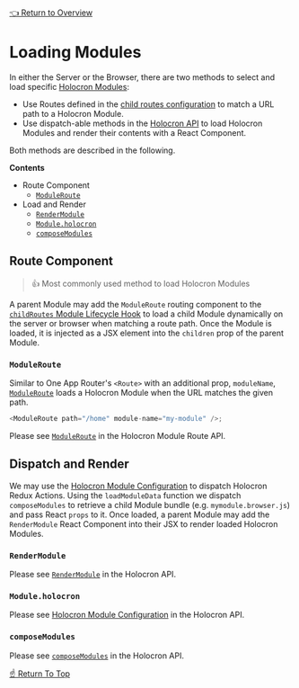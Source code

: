 <!--ONE-DOCS-HIDE start-->
[👈 Return to Overview](../README.md)
<!--ONE-DOCS-HIDE end-->

# Loading Modules

In either the Server or the Browser, there are two methods to select and load specific [Holocron Modules](../README.md#modules):
* Use Routes defined in the [child routes configuration](./Routing.md#routing) to match a URL path to a Holocron Module.
* Use dispatch-able methods in the [Holocron API](https://github.com/americanexpress/holocron/blob/main/packages/holocron/docs/api/README.md) to load Holocron Modules and render their contents with a React Component.

Both methods are described in the following.

**Contents**
* Route Component
  * [`ModuleRoute`](#moduleroute)
* Load and Render
  * [`RenderModule`](#rendermodule)
  * [`Module.holocron`](#moduleholocron)
  * [`composeModules`](#composemodules)

## Route Component

> 👍 Most commonly used method to load Holocron Modules

A parent Module may add the `ModuleRoute` routing component to the [`childRoutes` Module Lifecycle Hook](./Routing.md) to load a child Module dynamically on the server or browser when matching a route path. Once the Module is loaded, it is injected as a JSX element into the `children` prop of the parent Module.

<!--ONE-DOCS path="https://cdn.jsdelivr.net/gh/americanexpress/holocron@main/packages/holocron-module-route/README.md" id="ModuleRoute" parentHeadingLevel="2" start-->

### `ModuleRoute`

Similar to One App Router's `<Route>` with an additional prop, `moduleName`, [`ModuleRoute`](https://github.com/americanexpress/holocron/tree/main/packages/holocron-module-route#moduleroute) loads
a Holocron Module when the URL matches the given path.

```js
<ModuleRoute path="/home" module-name="my-module" />;
```

Please see [`ModuleRoute`](https://github.com/americanexpress/holocron/tree/main/packages/holocron-module-route#-usage) in the Holocron Module Route API.

<!--ONE-DOCS end-->

## Dispatch and Render

We may use the [Holocron Module Configuration] to dispatch Holocron Redux Actions. Using the `loadModuleData` function  we dispatch `composeModules` to retrieve a child Module bundle (e.g. `mymodule.browser.js`) and pass React `props` to it. Once loaded, a parent Module may add the `RenderModule` React Component into their JSX to render loaded Holocron Modules.

<!--ONE-DOCS path="https://cdn.jsdelivr.net/gh/americanexpress/holocron@main/packages/holocron/docs/api/README.md" id="RenderModule" parentHeadingLevel="2" start-->

### `RenderModule`

Please see [`RenderModule`](https://github.com/americanexpress/holocron/blob/main/packages/holocron/docs/api/README.md#rendermodule) in the Holocron API.

<!--ONE-DOCS end-->

<!--ONE-DOCS path="https://cdn.jsdelivr.net/gh/americanexpress/holocron@main/packages/holocron/docs/api/README.md" id="Module.holocron" parentHeaderLevel="2" start-->

### `Module.holocron`

Please see [Holocron Module Configuration] in the Holocron API.

<!--ONE-DOCS end-->

<!--ONE-DOCS path="https://cdn.jsdelivr.net/gh/americanexpress/holocron@main/packages/holocron/docs/api/README.md" id="composeModules" parentHeadingLevel="2" start-->

### `composeModules`

Please see [`composeModules`](https://github.com/americanexpress/holocron/blob/main/packages/holocron/docs/api/README.md#composemodules) in the Holocron API.

<!--ONE-DOCS end-->

[☝️ Return To Top](#loading-modules)

[Holocron Module Configuration]: https://github.com/americanexpress/holocron/blob/main/packages/holocron/docs/api/README.md#holocron-module-configuration
